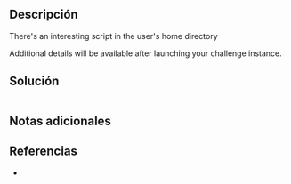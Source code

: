 
## Descripción 

There's an interesting script in the user's home directory

Additional details will be available after launching your challenge instance.

## Solución





```

```

## Notas adicionales


## Referencias

- 